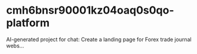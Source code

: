 # cmh6bnsr90001kz04oaq0s0qo-platform
AI-generated project for chat: Create a landing page for Forex trade journal webs...
